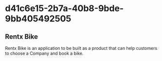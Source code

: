 # d41c6e15-2b7a-40b8-9bde-9bb405492505
## Rentx Bike

Rentx Bike is an application to be built as a product that can help customers to choose a Company and book a bike.
